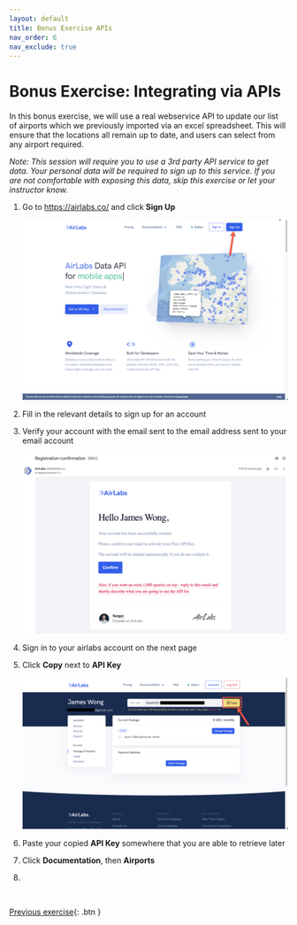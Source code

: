 ```yaml
---
layout: default
title: Bonus Exercise APIs
nav_order: 6
nav_exclude: true
---
```


# Bonus Exercise: Integrating via APIs

In this bonus exercise, we will use a real webservice API to update our list of airports which we previously imported via an excel spreadsheet. This will ensure that the locations all remain up to date, and users can select from any airport required.

*Note: This session will require you to use a 3rd party API service to get data. Your personal data will be required to sign up to this service. If you are not comfortable with exposing this data, skip this exercise or let your instructor know.*

1. Go to https://airlabs.co/ and click **Sign Up**

    ![relative](images/airlabslanding.png)

1. Fill in the relevant details to sign up for an account

1. Verify your account with the email sent to the email address sent to your email account

    ![relative](images/confirmationair.png)

1. Sign in to your airlabs account on the next page

1. Click **Copy** next to **API Key**

    ![relative](images/airlandingpage.png)

1. Paste your copied **API Key** somewhere that you are able to retrieve later

1. Click **Documentation**, then **Airports**

1. 

<br>

[Previous exercise](https://shaoservicenow.github.io/travelrequest/docs/Exercise%203.html){: .btn }